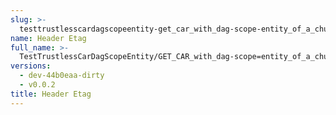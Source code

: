 ```yaml
---
slug: >-
  testtrustlesscardagscopeentity-get_car_with_dag-scope-entity_of_a_chunked_unixfs_file_(format-car)-header_etag
name: Header Etag
full_name: >-
  TestTrustlessCarDagScopeEntity/GET_CAR_with_dag-scope=entity_of_a_chunked_UnixFS_file_(format=car)/Header_Etag
versions:
  - dev-44b0eaa-dirty
  - v0.0.2
title: Header Etag
---
```


